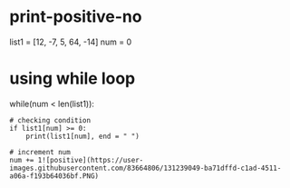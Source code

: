 # print-positive-no
list1 = [12, -7, 5, 64, -14]
num = 0
  
# using while loop     
while(num < len(list1)):
      
    # checking condition
    if list1[num] >= 0:
        print(list1[num], end = " ")
      
    # increment num 
    num += 1![positive](https://user-images.githubusercontent.com/83664806/131239049-ba71dffd-c1ad-4511-a06a-f193b64036bf.PNG)
